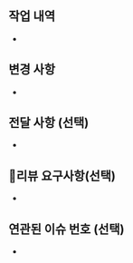 ## 작업 내역

<!--- 작업 내역에 대해 간단하게 작성해주세요. -->

-

## 변경 사항

<!-- 변경 사항 및 관련 이슈에 대해 간단하게 작성해주세요. -->

-

## 전달 사항 (선택)

<!-- 공유 사항이나 논의가 필요한 부분이 있다면 적어주세요. -->

-

## 💬리뷰 요구사항(선택)

<!-- 리뷰어가 특별히 봐주었으면 하는 부분이 있다면 작성해주세요 -->
<!-- ex) 메서드 XXX의 이름을 더 잘 짓고 싶은데 혹시 좋은 명칭이 있을까요? -->

-

## 연관된 이슈 번호 (선택)

-
